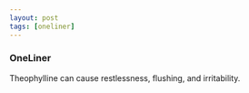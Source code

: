 ```yaml
---
layout: post
tags: [oneliner]
---
```



### OneLiner

Theophylline can cause restlessness, flushing, and irritability.
